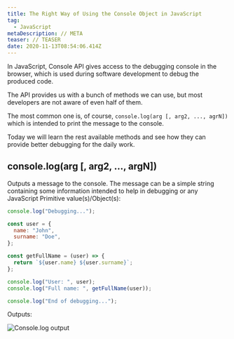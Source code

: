 ```yaml
---
title: The Right Way of Using the Console Object in JavaScript
tag:
  - JavaScript
metaDescription: // META
teaser: // TEASER
date: 2020-11-13T08:54:06.414Z
---
```

In JavaScript, Console API gives access to the debugging console in the browser, which is used during software development to debug the produced code.

The API provides us with a bunch of methods we can use, but most developers are not aware of even half of them.

The most common one is, of course, `console.log(arg [, arg2, ..., agrN])` which is intended to print the message to the console.

Today we will learn the rest available methods and see how they can provide better debugging for the daily work.

## console.log(arg \[, arg2, ..., argN])

Outputs a message to the console. The message can be a simple string containing some information intended to help in debugging or any JavaScript Primitive value(s)/Object(s):

```javascript
console.log("Debugging...");

const user = {
  name: "John",
  surname: "Doe",
};

const getFullName = (user) => {
  return `${user.name} ${user.surname}`;
};

console.log("User: ", user);
console.log("Full name: ", getFullName(user));

console.log("End of debugging...");

```

Outputs:

![Console.log output](/img/screenshot-2020-11-11-at-11.29.55.png "Console.log output")